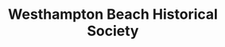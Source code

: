---
layout: repo
title: "Westhampton Beach Historical Society"
id: 23073
permalink: repos/23073/
---